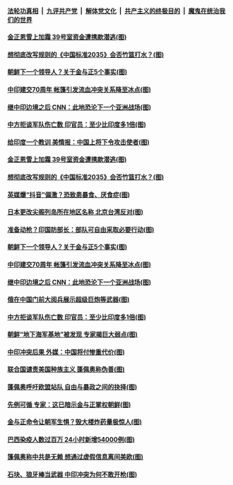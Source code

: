 

####  [法轮功真相](../../../../basic/blob/master/README.md?t=06231602) &nbsp;|&nbsp; [九评共产党](../../../../9ping.md/blob/master/README.md?t=06231602) &nbsp;|&nbsp; [解体党文化](../../../../jtdwh.md/blob/master/README.md?t=06231602)  &nbsp;|&nbsp; [共产主义的终极目的](../../../../gczydzjmd.md/blob/master/README.md?t=06231602) &nbsp;|&nbsp; [魔鬼在统治我们的世界](../../../../mgztzwmdsj.md/blob/master/README.md?t=06231602) 

#### [金正恩雪上加霜 39号室资金遭携款潜逃(图)](../pages/p9/937338.md?t=06231602) 

#### [想彻底改写规则的《中国标准2035》会否竹篮打水？(图)](../pages/p9/937385.md?t=06231602) 

#### [朝鲜下一个领导人？关于金与正5个事实(图)](../pages/p9/937239.md?t=06231602) 

#### [中印建交70周年 帐篷引发流血冲突关系降至冰点(图)](../pages/p9/937297.md?t=06231602) 

#### [继中印边境之后 CNN：此地恐沦下一个亚洲战场(图)](../pages/p9/937235.md?t=06231602) 

#### [中方拒谈军队伤亡数 印官员：至少比印度多1倍(图)](../pages/p9/937262.md?t=06231602) 

#### [给印度一个教训 美情报：中国上将下令攻击使者(图)](../pages/p9/937414.md?t=06231602) 

#### [金正恩雪上加霜 39号室资金遭携款潜逃(图)](../pages/p9/937338.md?t=06231602) 

#### [想彻底改写规则的《中国标准2035》会否竹篮打水？(图)](../pages/p9/937385.md?t=06231602) 

#### [英媒爆“抖音”偏激？恐致患暴食、厌食症(图)](../pages/p9/937345.md?t=06231602) 

#### [日本更改尖阁列岛所在地区名称 北京台湾反对(图)](../pages/p9/937358.md?t=06231602) 

#### [准备动枪？印国防部长：部队可自由采取必要行动(图)](../pages/p9/937316.md?t=06231602) 

#### [朝鲜下一个领导人？关于金与正5个事实(图)](../pages/p9/937239.md?t=06231602) 

#### [中印建交70周年 帐篷引发流血冲突关系降至冰点(图)](../pages/p9/937297.md?t=06231602) 

#### [继中印边境之后 CNN：此地恐沦下一个亚洲战场(图)](../pages/p9/937235.md?t=06231602) 

#### [俄在中国门前大阅兵展示超级巨炮等武器(图)](../pages/p9/937283.md?t=06231602) 

#### [中方拒谈军队伤亡数 印官员：至少比印度多1倍(图)](../pages/p9/937262.md?t=06231602) 

#### [朝鲜“地下海军基地”被发现 专家揭巨大弱点(图)](../pages/p9/937152.md?t=06231602) 

#### [中印冲突后果 外媒：中国将付惨重代价(图)](../pages/p9/937150.md?t=06231602) 

#### [联合国谴责美国种族主义 蓬佩奥称伪善(图)](../pages/p9/937213.md?t=06231602) 

#### [蓬佩奥呼吁欧盟站队 自由与暴政之间的抉择(图)](../pages/p9/937188.md?t=06231602) 

#### [先例可循 专家：这已暗示金与正掌权朝鲜(图)](../pages/p9/937143.md?t=06231602) 

#### [金与正命令让朝军生惧？毁大楼炸药量极惊人(图)](../pages/p9/937061.md?t=06231602) 

#### [巴西染疫人数过百万 24小时新增54000例(图)](../pages/p9/937113.md?t=06231602) 

#### [篷佩奥称中共是无赖 想通过虚假信息离间美欧(图)](../pages/p9/937106.md?t=06231602) 

#### [石块、狼牙棒当武器 中印冲突为何不敢开枪(图)](../pages/p9/937048.md?t=06231602) 


